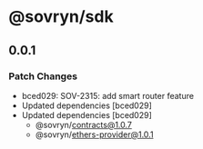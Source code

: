 # @sovryn/sdk

## 0.0.1

### Patch Changes

- bced029: SOV-2315: add smart router feature
- Updated dependencies [bced029]
- Updated dependencies [bced029]
  - @sovryn/contracts@1.0.7
  - @sovryn/ethers-provider@1.0.1
